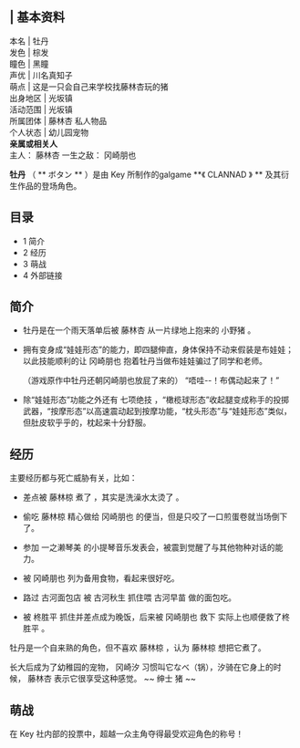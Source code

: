 |  **基本资料**  
---  
本名  |  牡丹   
发色  |  棕发   
瞳色  |  黑瞳   
声优  |  川名真知子   
萌点  |  这是一只会自己来学校找藤林杏玩的猪   
出身地区  |  光坂镇   
活动范围  |  光坂镇   
所属团体  |  藤林杏  私人物品   
个人状态  |  幼儿园宠物   
**亲属或相关人**  
主人：  藤林杏  一生之敌：  冈崎朋也  
  
**牡丹** （ ** ボタン  ** ）是由  Key  所制作的galgame **《 CLANNAD  》 ** 及其衍生作品的登场角色。

##  目录

  * 1  简介 
  * 2  经历 
  * 3  萌战 
  * 4  外部链接 

##  简介

  * 牡丹是在一个雨天落单后被  藤林杏  从一片绿地上抱来的  小野猪  。 

  * 拥有变身成“娃娃形态”的能力，即四腿伸直，身体保持不动来假装是布娃娃；以此技能顺利的让  冈崎朋也  抱着牡丹当做布娃娃骗过了同学和老师。 

     （游戏原作中牡丹还朝冈崎朋也放屁了来的）  “唔哇--！布偶动起来了！” 

  * 除“娃娃形态”功能之外还有  七项绝技  ，“橄榄球形态”收起腿变成称手的投掷武器，“按摩形态”以高速震动起到按摩功能，“枕头形态”与“娃娃形态”类似，但肚皮软乎乎的，枕起来十分舒服。 

##  经历

主要经历都与死亡威胁有关，比如：

  * 差点被  藤林椋  煮了  ，其实是洗澡水太烫了  。 
  * 偷吃  藤林椋  精心做给  冈崎朋也  的便当，但是只咬了一口煎蛋卷就当场倒下了。 

  * 参加  一之濑琴美  的小提琴音乐发表会，被震到觉醒了与其他物种对话的能力。 
  * 被  冈崎朋也  列为备用食物，看起来很好吃。 
  * 路过  古河面包店  被  古河秋生  抓住喂  古河早苗  做的面包吃。 
  * 被  柊胜平  抓住并差点成为晚饭，后来被  冈崎朋也  救下  实际上也顺便救了柊胜平  。 

牡丹是一个自来熟的角色，但不喜欢  藤林椋  ，认为  藤林椋  想把它煮了。

长大后成为了幼稚园的宠物，  冈崎汐  习惯叫它なべ（锅），汐骑在它身上的时候，  藤林杏  表示它很享受这种感觉。 ~~ 绅士  猪 ~~

##  萌战

在  Key  社内部的投票中，超越一众主角夺得最受欢迎角色的称号！